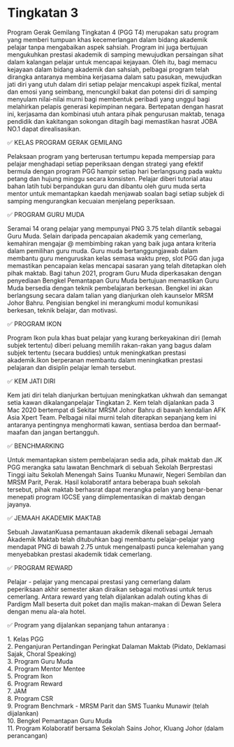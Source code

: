 # Tingkatan 3

Program Gerak Gemilang Tingkatan 4 (PGG T4) merupakan satu program yang memberi tumpuan khas kecemerlangan dalam bidang akademik pelajar tanpa mengabaikan aspek sahsiah. Program ini juga bertujuan mengukuhkan prestasi akademik di samping mewujudkan persaingan sihat dalam kalangan pelajar untuk mencapai kejayaan. Oleh itu, bagi memacu kejayaan dalam bidang akademik dan sahsiah, pelbagai program telah dirangka antaranya membina kerjasama dalam satu pasukan, mewujudkan jati diri yang utuh dalam diri setiap pelajar mencakupi aspek fizikal, mental dan emosi yang seimbang, mencungkil bakat dan potensi diri di samping menyulam nilai-nilai murni bagi membentuk peribadi yang unggul bagi melahirkan pelapis generasi kepimpinan negara. Bertepatan dengan hasrat ini, kerjasama dan kombinasi utuh antara pihak pengurusan maktab, tenaga pendidik dan kakitangan sokongan ditagih bagi memastikan hasrat JOBA NO.1 dapat direalisasikan.

✅ KELAS PROGRAM GERAK GEMILANG

Pelaksaan program yang berterusan tertumpu kepada mempersiap para pelajar menghadapi setiap peperiksaan dengan strategi yang efektif bermula dengan program PGG hampir setiap hari berlangsung pada waktu petang dan hujung minggu secara konsisten. Pelajar diberi tutorial atau bahan latih tubi berpandukan guru dan dibantu oleh guru muda serta mentor untuk memantapkan kaedah menjawab soalan bagi setiap subjek di samping mengurangkan kecuaian menjelang peperiksaan.

✅ PROGRAM GURU MUDA

Seramai 14 orang pelajar yang mempunyai PNG 3.75 telah dilantik sebagai Guru Muda. Selain daripada pencapaian akademik yang cemerlang, kemahiran mengajar @ membimbing rakan yang baik juga antara kriteria dalam pemilihan guru muda. Guru muda bertanggungjawab dalam membantu guru menguruskan kelas semasa waktu prep, slot PGG dan juga memastikan pencapaian kelas mencapai sasaran yang telah ditetapkan oleh pihak maktab. Bagi tahun 2021, program Guru Muda diperkasakan dengan penyediaan Bengkel Pemantapan Guru Muda bertujuan memastikan Guru Muda bersedia dengan teknik pembelajaran berkesan. Bengkel ini akan berlangsung secara dalam talian yang dianjurkan oleh kaunselor MRSM Johor Bahru. Pengisian bengkel ini merangkumi modul komunikasi berkesan, teknik belajar, dan motivasi.

✅ PROGRAM IKON

Program Ikon pula khas buat pelajar yang kurang berkeyakinan diri (lemah subjek tertentu) diberi peluang memilih rakan-rakan yang bagus dalam subjek tertentu (secara buddies) untuk meningkatkan prestasi akademik.Ikon berperanan membantu dalam meningkatkan prestasi pelajaran dan disiplin pelajar lemah tersebut.

✅ KEM JATI DIRI

Kem jati diri telah dianjurkan bertujuan meningkatkan ukhwah dan semangat setia kawan dikalanganpelajar Tingkatan 2. Kem telah dijalankan pada 3 Mac 2020 bertempat di Sekitar MRSM Johor Bahru di bawah kendalian AFK Asia Xpert Team. Pelbagai nilai murni telah diterapkan sepanjang kem ini antaranya pentingnya menghormati kawan, sentiasa berdoa dan bermaaf-maafan dan jangan bertangguh.

✅ BENCHMARKING

Untuk memantapkan sistem pembelajaran sedia ada, pihak maktab dan JK PGG merangka satu lawatan Benchmark di sebuah Sekolah Berprestasi Tinggi iaitu Sekolah Menengah Sains Tuanku Munawir, Negeri Sembilan dan MRSM Parit, Perak. Hasil kolaboratif antara beberapa buah sekolah tersebut, pihak maktab berhasrat dapat merangka pelan yang benar-benar menepati program IGCSE yang diimplementasikan di maktab dengan jayanya.

✅ JEMAAH AKADEMIK MAKTAB

Sebuah JawatanKuasa pemantauan akademik dikenali sebagai Jemaah Akademik Maktab telah ditubuhkan bagi membantu pelajar-pelajar yang mendapat PNG di bawah 2.75 untuk mengenalpasti punca kelemahan yang menyebabkan prestasi akademik tidak cemerlang.

✅ PROGRAM REWARD

Pelajar - pelajar yang mencapai prestasi yang cemerlang dalam peperiksaan akhir semester akan diraikan sebagai motivasi untuk terus cemerlang. Antara reward yang telah dijalankan adalah outing khas di Pardigm Mall beserta duit poket dan majlis makan-makan di Dewan Selera dengan menu ala-ala hotel.

✅ Program yang dijalankan sepanjang tahun antaranya :

1\. Kelas PGG     \
2\. Penganjuran Pertandingan Peringkat Dalaman Maktab (Pidato, Deklamasi Sajak, Choral Speaking)\
3\. Program Guru Muda\
4\. Program Mentor Mentee\
5\. Program Ikon\
6\. Program Reward\
7\. JAM\
8\. Program CSR\
9\. Program Benchmark - MRSM Parit dan SMS Tuanku Munawir (telah dijalankan)\
10\. Bengkel Pemantapan Guru Muda\
11\. Program Kolaboratif bersama Sekolah Sains Johor, Kluang Johor (dalam perancangan)
